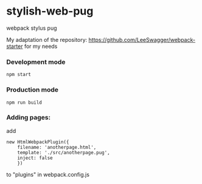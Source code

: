 # stylish-web-pug
webpack stylus pug

My adaptation of the repository:
https://github.com/LeeSwagger/webpack-starter
for my needs




### Development mode
```
npm start
```
### Production mode
```
npm run build
```


### Adding pages:
add 
```
new HtmlWebpackPlugin({
    filename: 'anotherpage.html',
    template: './src/anotherpage.pug',
    inject: false
    })
```
to "plugins" in webpack.config.js